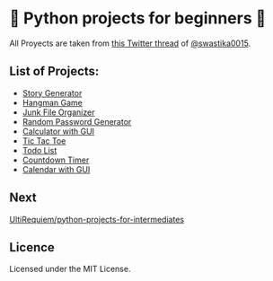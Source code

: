 # :snake: Python projects for beginners :snake:

All Proyects are taken from
[this Twitter thread](https://twitter.com/swastika0015/status/1402602394253348870)
of [@swastika0015](https://twitter.com/swastika0015).

## List of Projects:

- [Story Generator](./story-generator/)
- [Hangman Game](./hangman-game/)
- [Junk File Organizer](./junk-file-organizer/)
- [Random Password Generator](./random-password-generator/)
- [Calculator with GUI](./calculator-gui/)
- [Tic Tac Toe](./tic-tac-toe/)
- [Todo List](./todo-list/)
- [Countdown Timer](./countdown-timer/)
- [Calendar with GUI](./calendar-gui)

## Next

[UltiRequiem/python-projects-for-intermediates](https://github.com/UltiRequiem/python-projects-for-intermediates)

## Licence

Licensed under the MIT License.
